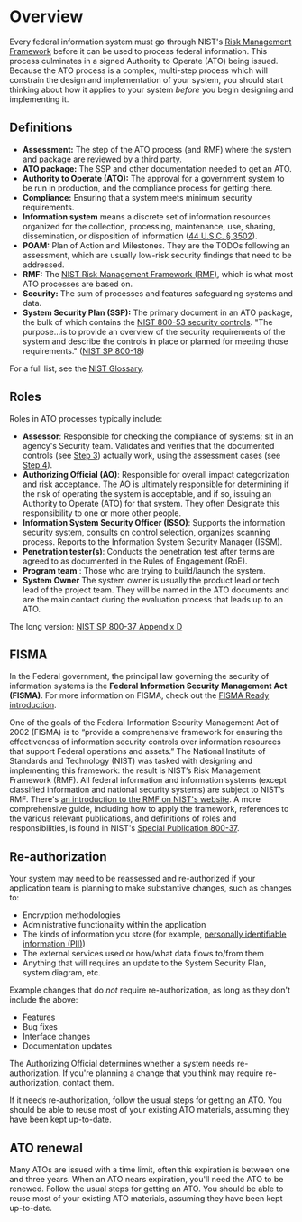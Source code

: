 # Overview

Every federal information system must go through NIST's [Risk Management Framework](../steps/) before it can be used to process federal information. This process culminates in a signed Authority to Operate (ATO) being issued. Because the ATO process is a complex, multi-step process which will constrain the design and implementation of your system, you should start thinking about how it applies to your system _before_ you begin designing and implementing it.

## Definitions

- **Assessment:** The step of the ATO process (and RMF) where the system and package are reviewed by a third party.
- **ATO package:** The SSP and other documentation needed to get an ATO.
- **Authority to Operate (ATO):** The approval for a government system to be run in production, and the compliance process for getting there.
- **Compliance:** Ensuring that a system meets minimum security requirements.
- **Information system** means a discrete set of information resources organized for the collection, processing, maintenance, use, sharing, dissemination, or disposition of information ([44 U.S.C. § 3502](https://www.law.cornell.edu/uscode/text/44/3502#8)).
- **POAM:** Plan of Action and Milestones. They are the TODOs following an assessment, which are usually low-risk security findings that need to be addressed.
- **RMF:** The [NIST Risk Management Framework (RMF)](<https://csrc.nist.gov/projects/risk-management/risk-management-framework-(RMF)-Overview>), which is what most ATO processes are based on.
- **Security:** The sum of processes and features safeguarding systems and data.
- **System Security Plan (SSP):** The primary document in an ATO package, the bulk of which contains the [NIST 800-53 security controls](https://nvd.nist.gov/800-53/Rev4). "The purpose...is to provide an overview of the security requirements of the system and describe the controls in place or planned for meeting those requirements." ([NIST SP 800-18](https://nvlpubs.nist.gov/nistpubs/Legacy/SP/nistspecialpublication800-18r1.pdf#page=7))

For a full list, see the [NIST Glossary](https://csrc.nist.gov/Glossary).

## Roles

Roles in ATO processes typically include:

- **Assessor**: Responsible for checking the compliance of systems; sit in an agency's Security team. Validates and verifies that the documented controls (see [Step 3](../steps/#step-3-implement-security-controls)) actually work, using the assessment cases (see [Step 4](../steps/#step-4-assess-security-controls)).
- **Authorizing Official (AO)**: Responsible for overall impact categorization and risk acceptance. The AO is ultimately responsible for determining if the risk of operating the system is acceptable, and if so, issuing an Authority to Operate (ATO) for that system. They often Designate this responsibility to one or more other people.
- **Information System Security Officer (ISSO)**: Supports the information security system, consults on control selection, organizes scanning process. Reports to the Information System Security Manager (ISSM).
- **Penetration tester(s)**: Conducts the penetration test after terms are agreed to as documented in the Rules of Engagement (RoE).
- **Program team** : Those who are trying to build/launch the system.
- **System Owner** The system owner is usually the product lead or tech lead of the project team. They will be named in the ATO documents and are the main contact during the evaluation process that leads up to an ATO.

The long version: [NIST SP 800-37 Appendix D](https://nvlpubs.nist.gov/nistpubs/SpecialPublications/NIST.SP.800-37r2.pdf#page=133)

## FISMA

In the Federal government, the principal law governing the security of information systems is the **Federal Information Security Management Act (FISMA)**. For more information on FISMA, check out the [FISMA Ready introduction](https://github.com/fisma-ready/introduction).

One of the goals of the Federal Information Security Management Act of 2002 (FISMA) is to “provide a comprehensive framework for ensuring the effectiveness of information security controls over information resources that support Federal operations and assets.” The National Institute of Standards and Technology (NIST) was tasked with designing and implementing this framework: the result is NIST’s Risk Management Framework (RMF). All federal information and information systems (except classified information and national security systems) are subject to NIST’s RMF. There's [an introduction to the RMF on NIST's website](http://csrc.nist.gov/groups/SMA/fisma/framework.html). A more comprehensive guide, including how to apply the framework, references to the various relevant publications, and definitions of roles and responsibilities, is found in NIST's [Special Publication 800-37](http://nvlpubs.nist.gov/nistpubs/SpecialPublications/NIST.SP.800-37r1.pdf).

## Re-authorization

Your system may need to be reassessed and re-authorized if your application team is planning to make substantive changes, such as changes to:

- Encryption methodologies
- Administrative functionality within the application
- The kinds of information you store (for example, [personally identifiable information (PII)](../categorization/#pii))
- The external services used or how/what data flows to/from them
- Anything that will requires an update to the System Security Plan, system diagram, etc.

Example changes that do _not_ require re-authorization, as long as they don't include the above:

- Features
- Bug fixes
- Interface changes
- Documentation updates

The Authorizing Official determines whether a system needs re-authorization. If you're planning a change that you think may require re-authorization, contact them.

If it needs re-authorization, follow the usual steps for getting an ATO. You should be able to reuse most of your existing ATO materials, assuming they have been kept up-to-date.

## ATO renewal

Many ATOs are issued with a time limit, often this expiration is between one and three years. When an ATO nears expiration, you'll need the ATO to be renewed. Follow the usual steps for getting an ATO. You should be able to reuse most of your existing ATO materials, assuming they have been kept up-to-date.
